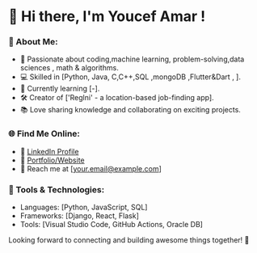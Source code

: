# 👋 Hi there, I'm Youcef Amar !

### 🚀 About Me:
- 🌟 Passionate about coding,machine learning, problem-solving,data sciences , math & algorithms.
- 💻 Skilled in [Python, Java, C,C++,SQL ,mongoDB ,Flutter&Dart , ].
- 🌱 Currently learning [-].
- 🛠️ Creator of ['Reglni' - a location-based job-finding app].
- 📚 Love sharing knowledge and collaborating on exciting projects.

### 🌐 Find Me Online:
- 💼 [LinkedIn Profile](https://www.linkedin.com/in/youcef-amar-b34135281/)
- 🌟 [Portfolio/Website](https://yourwebsite.com)
- 📧 Reach me at [your.email@example.com]

### 🔧 Tools & Technologies:
- Languages: [Python, JavaScript, SQL]
- Frameworks: [Django, React, Flask]
- Tools: [Visual Studio Code, GitHub Actions, Oracle DB]

Looking forward to connecting and building awesome things together! 🚀  
